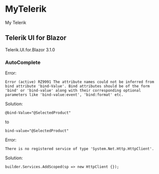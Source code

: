 # MyTelerik

My Telerik

## Telerik UI for Blazor

Telerik.UI.for.Blazor 3.1.0

### AutoComplete

Error:

```
Error (active) RZ9991 The attribute names could not be inferred from bind attribute 'bind-Value'. Bind attributes should be of the form 'bind' or 'bind-value' along with their corresponding optional parameters like 'bind-value:event', 'bind:format' etc.
```

Solution:

`@bind-Value="@SelectedProduct"`

to

`bind-value="@SelectedProduct"`

Error:

```
There is no registered service of type 'System.Net.Http.HttpClient'.
```

Solution:

```
builder.Services.AddScoped(sp => new HttpClient {});
```
